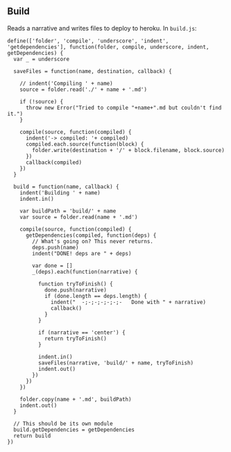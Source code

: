 Build
-----

Reads a narrative and writes files to deploy to heroku. In `build.js`:

    define(['folder', 'compile', 'underscore', 'indent', 'getdependencies'], function(folder, compile, underscore, indent, getDependencies) {
      var _ = underscore

      saveFiles = function(name, destination, callback) {

        // indent('Compiling ' + name)
        source = folder.read('./' + name + '.md')

        if (!source) {
          throw new Error("Tried to compile "+name+".md but couldn't find it.")
        }

        compile(source, function(compiled) {
          indent('-> compiled: '+ compiled)
          compiled.each.source(function(block) {
            folder.write(destination + '/' + block.filename, block.source)
          })
          callback(compiled)
        })
      }

      build = function(name, callback) {
        indent('Building ' + name)
        indent.in()

        var buildPath = 'build/' + name
        var source = folder.read(name + '.md')

        compile(source, function(compiled) {
          getDependencies(compiled, function(deps) {
            // What's going on? This never returns.
            deps.push(name)
            indent("DONE! deps are " + deps)

            var done = []
            _(deps).each(function(narrative) {

              function tryToFinish() {
                done.push(narrative)
                if (done.length == deps.length) {
                  indent("  -;-;-;-;-;-;-   Done with " + narrative)
                  callback()
                }
              }

              if (narrative == 'center') { 
                return tryToFinish()
              }

              indent.in()
              saveFiles(narrative, 'build/' + name, tryToFinish)
              indent.out()
            })
          })
        })
        
        folder.copy(name + '.md', buildPath)
        indent.out()
      }

      // This should be its own module
      build.getDependencies = getDependencies
      return build
    })
